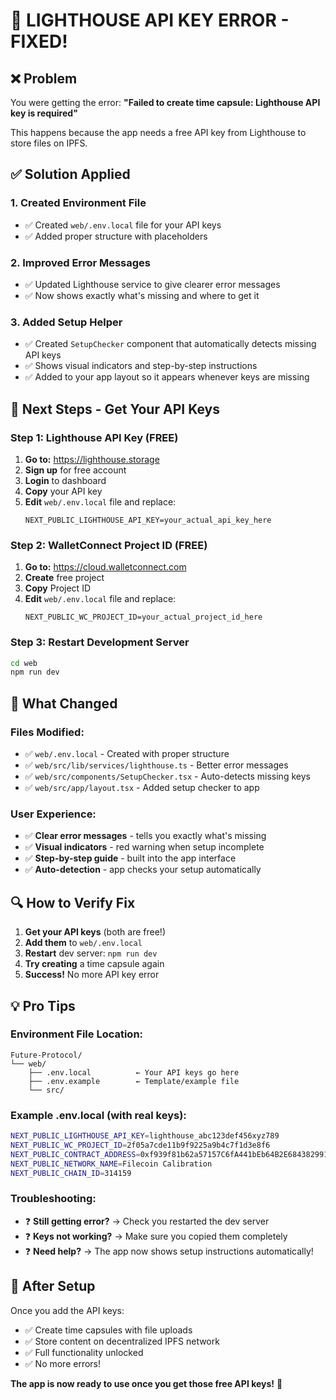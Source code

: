 # 🔧 LIGHTHOUSE API KEY ERROR - FIXED!

## ❌ Problem
You were getting the error: **"Failed to create time capsule: Lighthouse API key is required"**

This happens because the app needs a free API key from Lighthouse to store files on IPFS.

## ✅ Solution Applied

### 1. Created Environment File
- ✅ Created `web/.env.local` file for your API keys
- ✅ Added proper structure with placeholders

### 2. Improved Error Messages
- ✅ Updated Lighthouse service to give clearer error messages
- ✅ Now shows exactly what's missing and where to get it

### 3. Added Setup Helper
- ✅ Created `SetupChecker` component that automatically detects missing API keys
- ✅ Shows visual indicators and step-by-step instructions
- ✅ Added to your app layout so it appears whenever keys are missing

## 🚀 Next Steps - Get Your API Keys

### Step 1: Lighthouse API Key (FREE)
1. **Go to:** https://lighthouse.storage
2. **Sign up** for free account
3. **Login** to dashboard
4. **Copy** your API key
5. **Edit** `web/.env.local` file and replace:
   ```
   NEXT_PUBLIC_LIGHTHOUSE_API_KEY=your_actual_api_key_here
   ```

### Step 2: WalletConnect Project ID (FREE)
1. **Go to:** https://cloud.walletconnect.com
2. **Create** free project
3. **Copy** Project ID
4. **Edit** `web/.env.local` file and replace:
   ```
   NEXT_PUBLIC_WC_PROJECT_ID=your_actual_project_id_here
   ```

### Step 3: Restart Development Server
```bash
cd web
npm run dev
```

## 🎯 What Changed

### Files Modified:
- ✅ `web/.env.local` - Created with proper structure
- ✅ `web/src/lib/services/lighthouse.ts` - Better error messages
- ✅ `web/src/components/SetupChecker.tsx` - Auto-detects missing keys
- ✅ `web/src/app/layout.tsx` - Added setup checker to app

### User Experience:
- ✅ **Clear error messages** - tells you exactly what's missing
- ✅ **Visual indicators** - red warning when setup incomplete
- ✅ **Step-by-step guide** - built into the app interface
- ✅ **Auto-detection** - app checks your setup automatically

## 🔍 How to Verify Fix

1. **Get your API keys** (both are free!)
2. **Add them** to `web/.env.local`
3. **Restart** dev server: `npm run dev`
4. **Try creating** a time capsule again
5. **Success!** No more API key error

## 💡 Pro Tips

### Environment File Location:
```
Future-Protocol/
└── web/
    ├── .env.local          ← Your API keys go here
    ├── .env.example        ← Template/example file
    └── src/
```

### Example .env.local (with real keys):
```bash
NEXT_PUBLIC_LIGHTHOUSE_API_KEY=lighthouse_abc123def456xyz789
NEXT_PUBLIC_WC_PROJECT_ID=2f05a7cde11b9f9225a9b4c7f1d3e8f6
NEXT_PUBLIC_CONTRACT_ADDRESS=0xf939f81b62a57157C6fA441bEb64B2E684382991
NEXT_PUBLIC_NETWORK_NAME=Filecoin Calibration
NEXT_PUBLIC_CHAIN_ID=314159
```

### Troubleshooting:
- ❓ **Still getting error?** → Check you restarted the dev server
- ❓ **Keys not working?** → Make sure you copied them completely
- ❓ **Need help?** → The app now shows setup instructions automatically!

## 🎉 After Setup
Once you add the API keys:
- ✅ Create time capsules with file uploads
- ✅ Store content on decentralized IPFS network
- ✅ Full functionality unlocked
- ✅ No more errors!

**The app is now ready to use once you get those free API keys!** 🚀